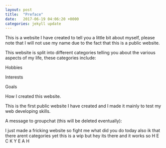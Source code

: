 ```yaml
---
layout: post
title:  "Preface"
date:   2017-06-19 04:06:20 +0000
categories: jekyll update
---
```

This is a website I have created to tell you a little bit about myself, please note that I will not use my name due to the fact that this is a public website.



This website is split into different categories telling you about the various aspects of my life, these categories include:

Hobbies

Interests

Goals

How I created this website.



This is the first public website I have created and I made it mainly to test my web developing skills.



A message to groupchat (this will be deleted eventually):

I just made a fricking website so fight me what did you do today also ik that there arent categories yet this is a wip but hey its there and it works so   H E C K   Y E A H 

